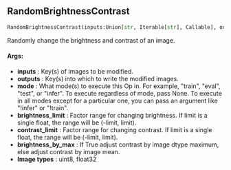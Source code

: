 ## RandomBrightnessContrast
```python
RandomBrightnessContrast(inputs:Union[str, Iterable[str], Callable], outputs:Union[str, Iterable[str]], mode:Union[NoneType, str, Iterable[str]]=None, brightness_limit:Union[float, Tuple[float, float]]=0.2, contrast_limit:Union[float, Tuple[float, float]]=0.2, brightness_by_max:bool=True)
```
Randomly change the brightness and contrast of an image.


#### Args:

* **inputs** :  Key(s) of images to be modified.
* **outputs** :  Key(s) into which to write the modified images.
* **mode** :  What mode(s) to execute this Op in. For example, "train", "eval", "test", or "infer". To execute        regardless of mode, pass None. To execute in all modes except for a particular one, you can pass an argument        like "!infer" or "!train".
* **brightness_limit** :  Factor range for changing brightness.        If limit is a single float, the range will be (-limit, limit).
* **contrast_limit** :  Factor range for changing contrast.        If limit is a single float, the range will be (-limit, limit).
* **brightness_by_max** :  If True adjust contrast by image dtype maximum, else adjust contrast by image mean.
* **Image types** :     uint8, float32